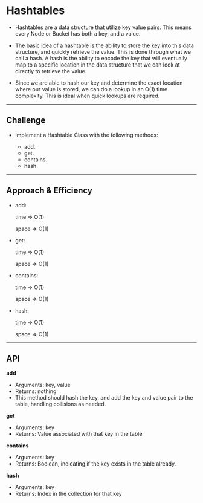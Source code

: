 # Hashtables

<!-- Short summary or background information -->

- Hashtables are a data structure that utilize key value pairs. This means every Node or Bucket has both a key, and a value.

- The basic idea of a hashtable is the ability to store the key into this data structure, and quickly retrieve the value. This is done through what we call a hash. A hash is the ability to encode the key that will eventually map to a specific location in the data structure that we can look at directly to retrieve the value.

- Since we are able to hash our key and determine the exact location where our value is stored, we can do a lookup in an O(1) time complexity. This is ideal when quick lookups are required.

---

## Challenge

<!-- Description of the challenge -->

- Implement a Hashtable Class with the following methods:

  - add.
  - get.
  - contains.
  - hash.

---

## Approach & Efficiency

<!-- What approach did you take? Why? What is the Big O space/time for this approach? -->

- add:

  time => O(1)

  space => O(1)

- get:

  time => O(1)

  space => O(1)

- contains:

  time => O(1)

  space => O(1)

- hash:

  time => O(1)

  space => O(1)

---

## API

<!-- Description of each method publicly available in each of your hashtable -->

**add**

- Arguments: key, value
- Returns: nothing
- This method should hash the key, and add the key and value pair to the table, handling collisions as needed.

**get**

- Arguments: key
- Returns: Value associated with that key in the table

**contains**

- Arguments: key
- Returns: Boolean, indicating if the key exists in the table already.

**hash**

- Arguments: key
- Returns: Index in the collection for that key
